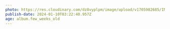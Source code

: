 ```yaml
---
photo: https://res.cloudinary.com/dz8vyplpm/image/upload/v1705982685/IMG_8317_oxvtfr.jpg
publish-date: 2024-01-10T03:22:40.957Z
age: album.few_weeks_old
---
```


